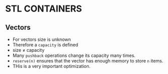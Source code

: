 # STL CONTAINERS

## Vectors

- For vectors size is unknown
- Therefore a `capacity` is defined
- size $\neq$ capacity
- Many `pushback` operations change its capacity many times. 
- `reserve(n)` ensures that the vector has enough memory to store `n` items. 
- THis is a very important optimization. 